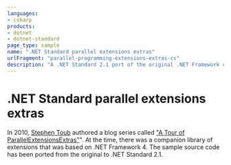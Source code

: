```yaml
---
languages:
- csharp
products:
- dotnet
- dotnet-standard
page_type: sample
name: ".NET Standard parallel extensions extras"
urlFragment: "parallel-programming-extensions-extras-cs"
description: "A .NET Standard 2.1 port of the original .NET Framework class library from 2010 - containing parallel programming extensions."
---
```


# .NET Standard parallel extensions extras

In 2010, [Stephen Toub](https://devblogs.microsoft.com/pfxteam/author/toub/) authored a blog series called ["A Tour of ParallelExtensionsExtras"](https://devblogs.microsoft.com/pfxteam/a-tour-of-parallelextensionsextras/)". At the time, there was a companion library of extensions that was based on .NET Framework 4. The sample source code has been ported from the original to .NET Standard 2.1.
